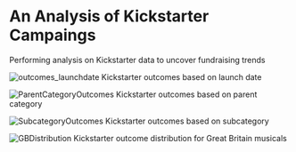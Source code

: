 # An Analysis of Kickstarter Campaings
Performing analysis on Kickstarter data to uncover fundraising trends

![outcomes_launchdate](https://user-images.githubusercontent.com/110272205/188496545-8bd55598-c35a-451f-aa85-89fe603afc96.png)
Kickstarter outcomes based on launch date 


![ParentCategoryOutcomes](https://user-images.githubusercontent.com/110272205/188496599-aaf94bfc-e2ce-4da8-8abe-2b7e20713caa.png)
Kickstarter outcomes based on parent category 


![SubcategoryOutcomes](https://user-images.githubusercontent.com/110272205/188496608-a97c88f5-e597-4d5a-8035-844c57d4a9af.png)
Kickstarter outcomes based on subcategory 


![GBDistribution](https://user-images.githubusercontent.com/110272205/188499076-5fefe6c3-22a2-42e0-b79d-adf47f93b5f1.png)
Kickstarter outcome distribution for Great Britain musicals
